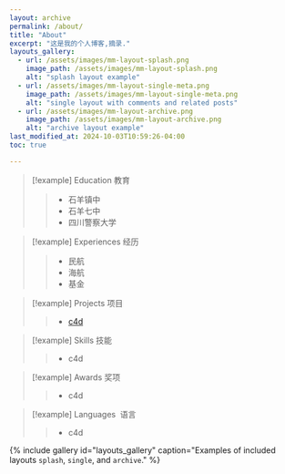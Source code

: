 ```yaml
---
layout: archive
permalink: /about/
title: "About"
excerpt: "这是我的个人博客,摘录."
layouts_gallery:
  - url: /assets/images/mm-layout-splash.png
    image_path: /assets/images/mm-layout-splash.png
    alt: "splash layout example"
  - url: /assets/images/mm-layout-single-meta.png
    image_path: /assets/images/mm-layout-single-meta.png
    alt: "single layout with comments and related posts"
  - url: /assets/images/mm-layout-archive.png
    image_path: /assets/images/mm-layout-archive.png
    alt: "archive layout example"
last_modified_at: 2024-10-03T10:59:26-04:00
toc: true

---
```



>[!example] Education 教育
>> - 石羊镇中
>> - 石羊七中
>> - 四川警察大学


>[!example] Experiences 经历
>> - 民航
>> - 海航
 >> - 基金


>[!example] Projects 项目
>> - [c4d](obsidian://open?vault=HU%20OB%20DEME&file=attachment%2F34B259C9.png)

>[!example] Skills 技能
>> - c4d

>[!example] Awards 奖项
>> - c4d

>[!example]  Languages  语言
>> - c4d

{% include gallery id="layouts_gallery" caption="Examples of included layouts `splash`, `single`, and `archive`." %}